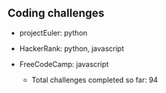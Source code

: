 ## Coding challenges
* projectEuler: python
* HackerRank: python, javascript
* FreeCodeCamp: javascript

  * Total challenges completed so far: 94
